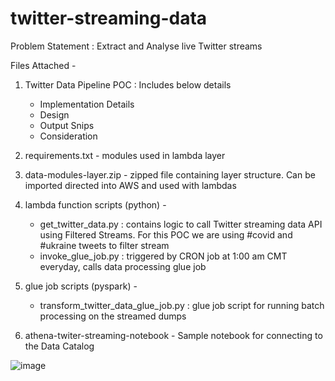 # twitter-streaming-data

Problem Statement : Extract and Analyse live Twitter streams

Files Attached - 

1. Twitter Data Pipeline POC : Includes below details
    - Implementation Details
    - Design 
    - Output Snips
    - Consideration

2. requirements.txt - modules used in lambda layer

3. data-modules-layer.zip - zipped file containing layer structure. Can be imported directed into AWS and used with lambdas

4. lambda function scripts (python) - 
    - get_twitter_data.py : contains logic to call Twitter streaming data API using Filtered Streams.
                            For this POC we are using #covid and #ukraine tweets to filter stream
    - invoke_glue_job.py : triggered by CRON job at 1:00 am CMT everyday, calls data processing glue job

5. glue job scripts (pyspark) - 
    - transform_twitter_data_glue_job.py : glue job script for running batch processing on the streamed dumps

6. athena-twiter-streaming-notebook - Sample notebook for connecting to the Data Catalog

![image](https://user-images.githubusercontent.com/55575951/159493410-cdbb32a0-15af-4d77-8237-f09ef2569ecf.png)
